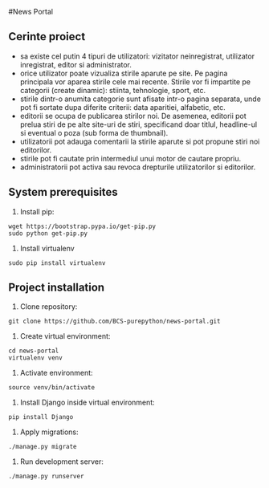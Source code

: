 #News Portal

Cerinte proiect
---------------

- sa existe cel putin 4 tipuri de utilizatori: vizitator neinregistrat, utilizator inregistrat, editor si administrator.
- orice utilizator poate vizualiza stirile aparute pe site. Pe pagina principala vor aparea stirile cele mai recente. Stirile vor fi impartite pe categorii (create dinamic): stiinta, tehnologie, sport, etc.
- stirile dintr-o anumita categorie sunt afisate intr-o pagina separata, unde pot fi sortate dupa diferite criterii: data aparitiei, alfabetic, etc.
- editorii se ocupa de publicarea stirilor noi. De asemenea, editorii pot prelua stiri de pe alte site-uri de stiri, specificand doar titlul, headline-ul si eventual o poza (sub forma de thumbnail).
- utilizatorii pot adauga comentarii la stirile aparute si pot propune stiri noi editorilor.
- stirile pot fi cautate prin intermediul unui motor de cautare propriu.
- administratorii pot activa sau revoca drepturile utilizatorilor si editorilor.

System prerequisites
--------------------

1. Install pip:

  ```
  wget https://bootstrap.pypa.io/get-pip.py
  sudo python get-pip.py
  ```

1. Install virtualenv

  ```
  sudo pip install virtualenv
  ```

Project installation
--------------------

1. Clone repository:

  ```
  git clone https://github.com/BCS-purepython/news-portal.git
  ```

1. Create virtual environment:

  ```
  cd news-portal
  virtualenv venv
  ```

1. Activate environment:

  ```
  source venv/bin/activate
  ```

1. Install Django inside virtual environment:

  ```
  pip install Django
  ```

1. Apply migrations:

  ```
  ./manage.py migrate
  ```

1. Run development server:

  ```
  ./manage.py runserver
  ```

